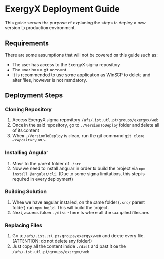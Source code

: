 # ExergyX Deployment Guide

This guide serves the purpose of explaning the steps to deploy a new version to production environment.

## Requirements

There are some assumptions that will not be covered on this guide such as:
 - The user has access to the ExergyX sigma repository
 - The user has a git account
 - It is recommended to use some application as WinSCP to delete and alter files, however is not mandatory.

 ## Deployment Steps

 ### Cloning Repository

 1. Access ExergyX sigma repository `/afs/.ist.utl.pt/groups/exergyx/web`
 2. Once in the said repository, go to `./VersionToDeploy` folder and delete all of its content
 3. When `./VersionToDeploy` is clean, run the git command `git clone <repositoryURL>`

 ### Installing Angular

 1. Move to the parent folder of `./src`
 2. Now we need to install angular in order to build the project via `npm install @angular/cli`. (Due to some sigma limitations, this step is required in every deployment)

### Building Solution

 1. When we have angular installed, on the same folder (`.src/` parent folder) run `npm build`. This will build the project.
 2. Next, access folder `./dist` - here is where all the compiled files are.

### Replacing Files

 1. Go to `/afs/.ist.utl.pt/groups/exergyx/web` and delete every file. (ATTENTION: do not delete any folder!) 
 2. Just copy all the content inside `./dist` and past it on the `/afs/.ist.utl.pt/groups/exergyx/web`



